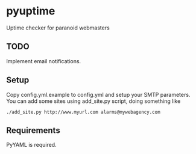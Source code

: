 # pyuptime
Uptime checker for paranoid webmasters

## TODO
Implement email notifications.

## Setup
Copy config.yml.example to config.yml and setup your SMTP parameters.
You can add some sites using add_site.py script, doing something like
```shell
./add_site.py http://www.myurl.com alarms@mywebagency.com
```

## Requirements
PyYAML is required.